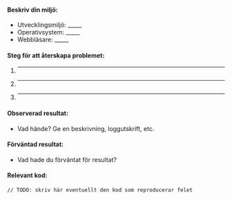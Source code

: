 #### Beskriv din miljö:

  * Utvecklingsmiljö: _____
  * Operativsystem: _____
  * Webbläsare: _____

#### Steg för att återskapa problemet:

  1. _____
  2. _____
  3. _____

#### Observerad resultat:

  * Vad hände? Ge en beskrivning, loggutskrift, etc.

#### Förväntad resultat:

  * Vad hade du förväntat för resultat?

#### Relevant kod:

  ```
  // TODO: skriv här eventuellt den kod som reproducerar felet
  ```
